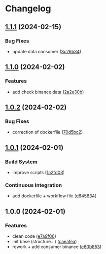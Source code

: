# Changelog

## [1.1.1](https://github.com/Necrelox/CRYPTO-VIZ-Producer/compare/v1.1.0...v1.1.1) (2024-02-15)


### Bug Fixes

* update data consumer ([3c26b34](https://github.com/Necrelox/CRYPTO-VIZ-Producer/commit/3c26b34da002e0162c6eef1265814273c05aa482))

## [1.1.0](https://github.com/Necrelox/CRYPTO-VIZ-Producer/compare/v1.0.2...v1.1.0) (2024-02-02)


### Features

* add check binance data ([2a2e30b](https://github.com/Necrelox/CRYPTO-VIZ-Producer/commit/2a2e30bdcd19a746a28951e0d4aefb4a7cb5b61f))

## [1.0.2](https://github.com/Necrelox/CRYPTO-VIZ-Producer/compare/v1.0.1...v1.0.2) (2024-02-02)


### Bug Fixes

* correction of dockerfile ([70d5bc2](https://github.com/Necrelox/CRYPTO-VIZ-Producer/commit/70d5bc20ce4f64fcbfd5ecc58c4ea7fc8e5b4126))

## [1.0.1](https://github.com/Necrelox/CRYPTO-VIZ-Producer/compare/v1.0.0...v1.0.1) (2024-02-01)


### Build System

* improve scripts ([1a2fd03](https://github.com/Necrelox/CRYPTO-VIZ-Producer/commit/1a2fd03d89848765cb7e29f99a89f035d9b615ea))


### Continuous Integration

* add dockerfile + workflow file ([d645634](https://github.com/Necrelox/CRYPTO-VIZ-Producer/commit/d6456342bb9823fb3e83c249bdb4460fc4cebf7d))

## 1.0.0 (2024-02-01)


### Features

* clean code ([e7a9f06](https://github.com/Necrelox/CRYPTO-VIZ-Producer/commit/e7a9f06c83237ffca282158bc7b66749c55cec3f))
* init base (structure...) ([caeafea](https://github.com/Necrelox/CRYPTO-VIZ-Producer/commit/caeafeaa6b16d747bbbc1565c916e12f8b782c4a))
* rework + add consumer binance ([e60b853](https://github.com/Necrelox/CRYPTO-VIZ-Producer/commit/e60b853a2904376fcc300e9bfe75885d336c0be6))
